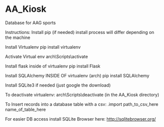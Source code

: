 # AA_Kiosk
Database for AAG sports

Instructions:
  Install pip (if needed)
    install process will differ depending on the machine

  Install Virtualenv
    pip install virtualenv

  Activate Virtual env
    arch\Scripts\activate

  Install flask inside of virtualenv
    pip install Flask

  Install SQLAlchemy INSIDE OF virtualenv (arch)
    pip install SQLAlchemy

  Install SQLite3 if needed (just google the download)

  To deactivate virtualenv:
    arch\Scripts\deactivate (in the AA_Kiosk directory)

  To Insert records into a database table with a csv:
    .import path_to_csv_here name_of_table_here

  For easier DB access install SQLite Browser here: http://sqlitebrowser.org/
